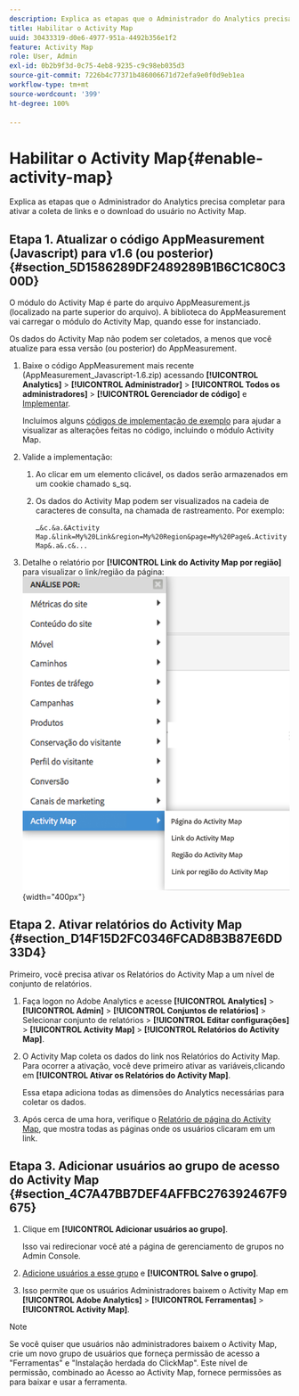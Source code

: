 ```yaml
---
description: Explica as etapas que o Administrador do Analytics precisa completar para ativar a coleta de links e o download do usuário no Activity Map.
title: Habilitar o Activity Map
uuid: 30433319-d0e6-4977-951a-4492b356e1f2
feature: Activity Map
role: User, Admin
exl-id: 0b2b9f3d-0c75-4eb8-9235-c9c98eb035d3
source-git-commit: 7226b4c77371b486006671d72efa9e0f0d9eb1ea
workflow-type: tm+mt
source-wordcount: '399'
ht-degree: 100%

---
```


# Habilitar o Activity Map{#enable-activity-map}

Explica as etapas que o Administrador do Analytics precisa completar para ativar a coleta de links e o download do usuário no Activity Map.

## Etapa 1. Atualizar o código AppMeasurement (Javascript) para v1.6 (ou posterior) {#section_5D1586289DF2489289B1B6C1C80C300D}

O módulo do Activity Map é parte do arquivo AppMeasurement.js (localizado na parte superior do arquivo). A biblioteca do AppMeasurement vai carregar o módulo do Activity Map, quando esse for instanciado.

Os dados do Activity Map não podem ser coletados, a menos que você atualize para essa versão (ou posterior) do AppMeasurement.

1. Baixe o código AppMeasurement mais recente (AppMeasurement_Javascript-1.6.zip) acessando **[!UICONTROL Analytics]** > **[!UICONTROL Administrador]** > **[!UICONTROL Todos os administradores]** > **[!UICONTROL Gerenciador de código]** e [Implementar](https://experienceleague.adobe.com/docs/analytics/implementation/js/overview.html?lang=pt-BR).

   Incluímos alguns [códigos de implementação de exemplo](/help/analyze/activity-map/activitymap-getting-started/activitymap-getting-started-admins/activitymap-sample-implementation-code.md) para ajudar a visualizar as alterações feitas no código, incluindo o módulo Activity Map.

1. Valide a implementação:

   1. Ao clicar em um elemento clicável, os dados serão armazenados em um cookie chamado s_sq.
   1. Os dados do Activity Map podem ser visualizados na cadeia de caracteres de consulta, na chamada de rastreamento. Por exemplo:

      ```
      …&c.&a.&Activity Map.&link=My%20Link&region=My%20Region&page=My%20Page&.Activity Map&.a&.c&...
      ```

1. Detalhe o relatório por **[!UICONTROL Link do Activity Map por região]** para visualizar o link/região da página:  ![](assets/am_breakdown.png){width="400px"}

## Etapa 2. Ativar relatórios do Activity Map {#section_D14F15D2FC0346FCAD8B3B87E6DD33D4}

Primeiro, você precisa ativar os Relatórios do Activity Map a um nível de conjunto de relatórios.

1. Faça logon no Adobe Analytics e acesse  **[!UICONTROL Analytics]** > **[!UICONTROL Admin]** > **[!UICONTROL Conjuntos de relatórios]** > Selecionar conjunto de relatórios > **[!UICONTROL Editar configurações]** > **[!UICONTROL Activity Map]** > **[!UICONTROL Relatórios do Activity Map]**.
1. O Activity Map coleta os dados do link nos Relatórios do Activity Map. Para ocorrer a ativação, você deve primeiro ativar as variáveis, &#x200B;&#x200B;clicando em **[!UICONTROL Ativar os Relatórios do Activity Map]**.

   Essa etapa adiciona todas as dimensões do Analytics necessárias para coletar os dados.

1. Após cerca de uma hora, verifique o [Relatório de página do Activity Map](/help/analyze/activity-map/activitymap-reporting-analytics.md), que mostra todas as páginas onde os usuários clicaram em um link.

## Etapa 3. Adicionar usuários ao grupo de acesso do Activity Map {#section_4C7A47BB7DEF4AFFBC276392467F9675}

1. Clique em **[!UICONTROL Adicionar usuários ao grupo]**.

   Isso vai redirecionar você até a página de gerenciamento de grupos no Admin Console.

1. [Adicione usuários a esse grupo](https://experienceleague.adobe.com/docs/analytics/admin/user-product-management/user-groups/groups.html?lang=pt-BR) e **[!UICONTROL Salve o grupo]**.

1. Isso permite que os usuários Administradores baixem o Activity Map em **[!UICONTROL Adobe Analytics]** > **[!UICONTROL Ferramentas]** > **[!UICONTROL Activity Map]**.

>[!NOTE]
>
>Se você quiser que usuários não administradores baixem o Activity Map, crie um novo grupo de usuários que forneça permissão de acesso a &quot;Ferramentas&quot; e &quot;Instalação herdada do ClickMap&quot;. Este nível de permissão, combinado ao Acesso ao Activity Map, fornece permissões as para baixar e usar a ferramenta.
